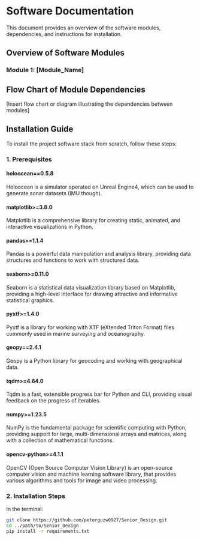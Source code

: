 # Software Documentation

This document provides an overview of the software modules, dependencies, and instructions for installation.

## Overview of Software Modules

### Module 1: [Module_Name]

## Flow Chart of Module Dependencies

[Insert flow chart or diagram illustrating the dependencies between modules]

## Installation Guide

To install the project software stack from scratch, follow these steps:

### 1. Prerequisites

#### holoocean==0.5.8
Holoocean is a simulator operated on Unreal Engine4, which can be used to generate sonar datasets (IMU though).

#### matplotlib>=3.8.0
Matplotlib is a comprehensive library for creating static, animated, and interactive visualizations in Python.

#### pandas>=1.1.4
Pandas is a powerful data manipulation and analysis library, providing data structures and functions to work with structured data.

#### seaborn>=0.11.0
Seaborn is a statistical data visualization library based on Matplotlib, providing a high-level interface for drawing attractive and informative statistical graphics.

#### pyxtf>=1.4.0
Pyxtf is a library for working with XTF (eXtended Triton Format) files commonly used in marine surveying and oceanography.

#### geopy==2.4.1
Geopy is a Python library for geocoding and working with geographical data.

#### tqdm>=4.64.0
Tqdm is a fast, extensible progress bar for Python and CLI, providing visual feedback on the progress of iterables.

#### numpy>=1.23.5
NumPy is the fundamental package for scientific computing with Python, providing support for large, multi-dimensional arrays and matrices, along with a collection of mathematical functions.

#### opencv-python>=4.1.1
OpenCV (Open Source Computer Vision Library) is an open-source computer vision and machine learning software library, that provides various algorithms and tools for image and video processing.

### 2. Installation Steps

In the terminal:

```bash
git clone https://github.com/peterguzw0927/Senior_Design.git
cd ../path/to/Senior_Design
pip install -r requirements.txt
